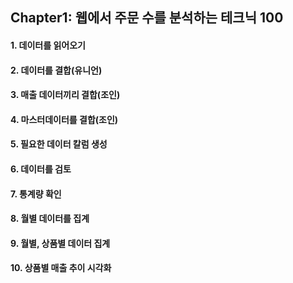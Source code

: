 ## Chapter1: 웹에서 주문 수를 분석하는 테크닉 100

#### 1. 데이터를 읽어오기
#### 2. 데이터를 결합(유니언)
#### 3. 매출 데이터끼리 결합(조인)
#### 4. 마스터데이터를 결합(조인)
#### 5. 필요한 데이터 칼럼 생성
#### 6. 데이터를 검토
#### 7. 통계량 확인
#### 8. 월별 데이터를 집계
#### 9. 월별, 상품별 데이터 집계
#### 10. 상품별 매출 추이 시각화
